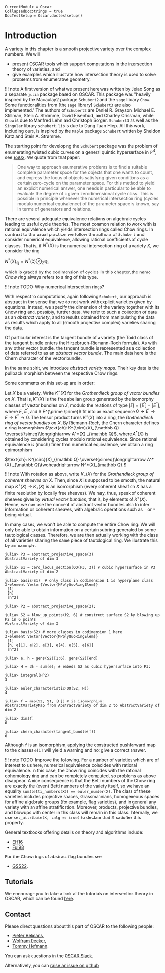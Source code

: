 ```@meta
CurrentModule = Oscar
CollapsedDocStrings = true
DocTestSetup = Oscar.doctestsetup()
```

# Introduction

A variety in this chapter is a smooth projective variety over the complex numbers. We will
- present OSCAR tools which support computations in the intersection theory of varieties, and
- give examples which illustrate how intersection theory is used to solve problems from enumerative geometry.

!!! note
    A first version of what we present here was written by Jeiao Song as a separate `julia` package based on OSCAR.
    This package was "heavily inspired by the Macaulay2 package `Schubert2` and the `sage` library `Chow`.
    Some functionalities from [the `sage` library] `Schubert3` are also implemented."
    The authors of `Schubert2` are Daniel R. Grayson, Michael E. Stillman, Stein A. Strømme, David Eisenbud, and Charley Crissman,
    while `Chow` is due to Manfred Lehn and Christoph Sorger. `Schubert3` as well as the `Singular` library `schubert.lib` is due
    to Dang Tuan Hiep. All this work, including ours, is inspired by the `Maple` package `Schubert` written
    by Sheldon Katz and Stein A. Strømme.

The starting point for developing the `Schubert` package was the problem of enumerating twisted cubic curves
on a general quintic hypersurface in $\mathbb P^4$, see [ES02](@cite). We quote from that paper:

> One way to approach enumerative problems is to find a suitable complete parameter space for the objects that one wants to count, and express the locus of objects satisfying given conditions as a certain zero-cycle on the parameter space. For this method to yield an explicit numerical answer, one needs in particular to be able to evaluate the degree of a given zerodimensional cycle class. This is possible in principle whenever the numerical intersection ring (cycles modulo numerical equivalence) of the parameter space is known, say in terms of generators and relations.

There are several adequate equivalence relations on algebraic cycles leading to useful cycle theories. The most common relation to
work with is rational equivalence which yields intersection rings called Chow rings. In contrast to this usual practice, we follow
the authors of `Schubert` and consider numerical equivalence, allowing rational coefficients of cycle classes. That is, if $N^\ast(X)$
is the numerical intersection ring of a variety $X$, we consider the ring

$N^\ast(X)_{\mathbb Q} = N^\ast(X) \otimes_{\mathbb Z} {\mathbb Q},$

which is graded by the codimension of cycles. In this chapter, the name *Chow ring* always refers to a ring of this type.

!!! note
    TODO: Why numerical intersection rings?

With respect to computations, again following `Schubert`, our approach is abstract in the
sense that we do not work with explicit varieties given by equations. Instead, we specify the
dimension of the variety together with its Chow ring and, possibly, further data. We refer to such
a collection of data as an *abstract variety*, and to results obtained from manipulating
the data as results which apply to all (smooth projective complex) varieties sharing the data. 

Of particular interest is the tangent bundle of a variety (the Todd class of the
tangent bundle enters the Hirzebruch-Riemann-Roch formula). As with any other vector bundle,
the tangent bundle is represented as a collection of data referred to as an *abstract vector bundle*.
The main data here is the Chern character of the vector bundle.

In the same spirit, we introduce  *abstract variety maps*. Their key data is the pullback 
morphism between the respective Chow rings.

Some comments on this set-up are in order:

Let $X$ be a variety. Write $K^{\circ}(X)$  for the *Grothendieck group of vector bundles on $X$*. That is,
$K^{\circ} (X)$ is the free abelian group generated by the isomorphy classes of vector bundles on $X$,
modulo the relations of type $[E]=[E^{\prime}]-[E^{\prime \prime}]$, where $E$, $E^\prime$, and
$ E^{\prime \prime}$ fit into an exact sequence
$0\rightarrow E^\prime \rightarrow E \rightarrow E^{\prime \prime} \rightarrow 0$.
The tensor product turns $K^{\circ}(X)$ into a ring,  the *Grothendieck ring of vector bundles on $X$*.
By Riemann-Roch, the Chern character defines a ring isomorphism $\text{ch}: K^{\circ}(X)_{\mathbb Q}
\overset{\simeq}\longrightarrow A^*(X) _{\mathbb Q}$, where $A^*(X)$ is obtained by considering cycles
modulo rational equivalence. Since rational equivalence is (much) finer than
numerical equivalence, we obtain a ring epimorphism

$\text{ch}: K^{\circ}(X)_{\mathbb Q}
\overset{\simeq}\longrightarrow A^*(X) _{\mathbb Q}\twoheadrightarrow N^*(X)_{\mathbb Q}.$

!!! note
    With notation as above, write $K_{\circ} (X)$  for the *Grothendieck group of coherent sheaves on $X$*.
    Then, since $X$ is supposed to be smooth, the natural map $K^{\circ} (X)\rightarrow K_{\circ} (X)$ is an isomorphism
    (every coherent sheaf on $X$ has a finite resolution by locally free sheaves). We may, thus, speak of coherent sheaves
    given by *virtual vector bundles*, that is, by elements of $K^{\circ} (X)$. Hence,  we can use the concept of abstract
    vector bundles also to infer information on coherent sheaves, with algebraic operations such as `-` or `*` being virtual.

In many cases, we won't be able to compute the entire Chow ring: We will only be able to obtain information on a certain
subring generated by some tautological classes. Therefore, we are then actually working with the class of all varieties
sharing the same piece of tautological ring. We illustrate this by an example:

```jldoctest
julia> P3 = abstract_projective_space(3)
AbstractVariety of dim 3

julia> S1 = zero_locus_section(OO(P3, 3)) # cubic hypersurface in P3
AbstractVariety of dim 2

julia> basis(S1)  # only class in codimension 1 is hyperplane class
3-element Vector{Vector{MPolyQuoRingElem}}:
 [1]
 [h]
 [h^2]

julia> P2 = abstract_projective_space(2);

julia> S2 = blow_up_points(P2, 6) # construct surface S2 by blowing up P2 in 6 points
AbstractVariety of dim 2

julia> basis(S2) # more classes in codimension 1 here
3-element Vector{Vector{MPolyQuoRingElem}}:
 [1]
 [h, e[1], e[2], e[3], e[4], e[5], e[6]]
 [h^2]

julia> e, h = gens(S2)[1:6], gens(S2)[end];

julia> H = 3h - sum(e); # embeds S2 as cubic hypersurface into P3:

julia> integral(H^2)
3

julia> euler_characteristic(OO(S2, H))
4

julia> f = map(S2, S1, [H]) # is isomorphism:
AbstractVarietyMap from AbstractVariety of dim 2 to AbstractVariety of dim 2

julia> dim(f)
0

julia> chern_character(tangent_bundle(f))
0

```

Although `f` is an isomorphism, applying the constructed pushforward map to the classes `e[i]` will
yield a warning and not give a correct answer.

!!! note
    TODO: Improve the following. 
    For a number of varieties which are of interest to us here, numerical equivalence coincides with rational equivalence.
    In this case, the Chow ring coincides with the rational cohomology ring and can be completely computed, so problems
    as above disappear. A nice consequence is that the Betti numbers of the Chow ring are exactly the (even) Betti numbers
    of the variety itself, so we have an equality `sum(betti_numbers(X)) == euler_number(X)`.
    The class of these varieties includes projective spaces, Grassmannians, homogeneous spaces for affine algebraic
    groups (for example, flag varieties), and in general any variety with an affine stratification. Moreover, products,
    projective bundles, and blowups with center in this class will remain in this class. Internally, we use
    `set_attribute(X, :alg => true)` to declare that X satisfies this property.

General textbooks offering details on theory and algorithms include: 
- [EH16](@cite)
- [Ful98](@cite)

For the Chow rings of abstract flag bundles see 
- [GSS22](@cite).


## Tutorials

We encourage you to take a look at the tutorials on intersection theory in OSCAR,
which can be found [here](https://www.oscar-system.org/tutorials/IntersectionTheory/).


## Contact

Please direct questions about this part of OSCAR to the following
people:
* [Pieter Belmans](https://pbelmans.ncag.info/),
* [Wolfram Decker](https://math.rptu.de/en/wgs/agag/people/head/decker),
* [Tommy Hofmann](https://www.thofma.com/).

You can ask questions in the [OSCAR Slack](https://www.oscar-system.org/community/#slack).

Alternatively, you can [raise an issue on github](https://www.oscar-system.org/community/#how-to-report-issues).
